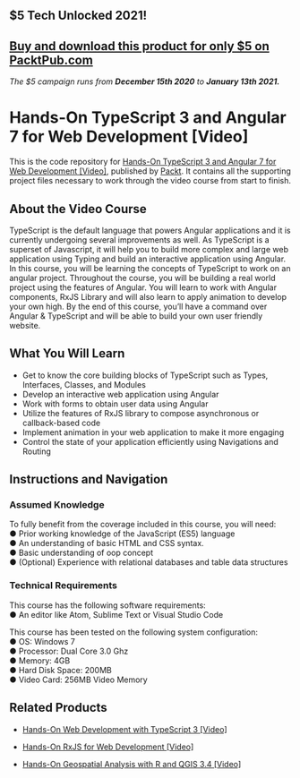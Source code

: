 ## $5 Tech Unlocked 2021!
[Buy and download this product for only $5 on PacktPub.com](https://www.packtpub.com/)
-----
*The $5 campaign         runs from __December 15th 2020__ to __January 13th 2021.__*

# Hands-On TypeScript 3 and Angular 7 for Web Development [Video]
This is the code repository for [Hands-On TypeScript 3 and Angular 7 for Web Development [Video]](https://www.packtpub.com/web-development/hands-typescript-3-and-angular-7-web-development-video?utm_source=github&utm_medium=repository&utm_campaign=9781789806045), published by [Packt](https://www.packtpub.com/?utm_source=github). It contains all the supporting project files necessary to work through the video course from start to finish.
## About the Video Course
TypeScript is the default language that powers Angular applications and it is currently undergoing several improvements as well. As TypeScript is a superset of Javascript, it will help you to build more complex and large web application using Typing and build an interactive application using Angular.
In this course, you will be learning the concepts of TypeScript to work on an angular project. Throughout the course, you will be building a real world project using the features of Angular. You will learn to work with Angular components, RxJS Library and will also learn to apply animation to develop your own high.
By the end of this course, you’ll have a command over Angular & TypeScript and will be able to build your own user friendly website.


<H2>What You Will Learn</H2>
<DIV class=book-info-will-learn-text>
<UL>
<LI>Get to know the core building blocks of TypeScript such as Types, Interfaces, Classes, and Modules 
<LI>Develop an interactive web application using Angular 
<LI>Work with forms to obtain user data using Angular&nbsp; 
<LI>Utilize the features of RxJS library to compose asynchronous or callback-based code&nbsp; 
<LI>Implement animation in your web application to make it more engaging 
<LI>Control the state of your application efficiently using Navigations and Routing </LI></UL></DIV>

## Instructions and Navigation
### Assumed Knowledge
To fully benefit from the coverage included in this course, you will need:<br/>
●	Prior working knowledge of the JavaScript (ES5) language<br/>
●	An understanding of basic HTML and CSS syntax.<br/>
●	Basic understanding of oop concept<br/>
●	(Optional) Experience with relational databases and table data structures<br/>

### Technical Requirements<br/>
This course has the following software requirements:<br/>
●	An editor like Atom, Sublime Text or Visual Studio Code<br/>

This course has been tested on the following system configuration:<br/>
●	OS: Windows 7<br/>
●	Processor: Dual Core 3.0 Ghz<br/>
●	Memory: 4GB<br/>
●	Hard Disk Space: 200MB<br/>
●	Video Card: 256MB Video Memory<br/>


## Related Products
* [Hands-On Web Development with TypeScript 3 [Video]](https://www.packtpub.com/application-development/hands-web-development-typescript-3-video?utm_source=github&utm_medium=repository&utm_campaign=9781789616095)

* [Hands-On RxJS for Web Development [Video]](https://www.packtpub.com/web-development/hands-rxjs-web-development-video?utm_source=github&utm_medium=repository&utm_campaign=9781788838429)

* [Hands-On Geospatial Analysis with R and QGIS 3.4 [Video]](https://www.packtpub.com/big-data-and-business-intelligence/hands-geospatial-analysis-r-and-qgis-34-video?utm_source=github&utm_medium=repository&utm_campaign=9781789950052)


